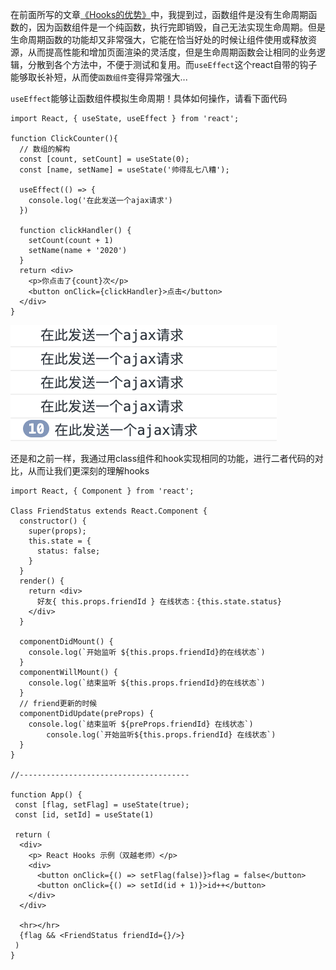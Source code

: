 在前面所写的文章[《Hooks的优势》](Hooks/Hooks的优势.md)中，我提到过，函数组件是没有生命周期函数的，因为函数组件是一个纯函数，执行完即销毁，自己无法实现生命周期。但是生命周期函数的功能却又非常强大，它能在恰当好处的时候让组件使用或释放资源，从而提高性能和增加页面渲染的灵活度，但是生命周期函数会让相同的业务逻辑，分散到各个方法中，不便于测试和复用。而`useEffect`这个react自带的钩子能够取长补短，从而使`函数组件`变得异常强大...

`useEffect`能够让函数组件模拟生命周期！具体如何操作，请看下面代码
```
import React, { useState, useEffect } from 'react';

function ClickCounter(){
  // 数组的解构
  const [count, setCount] = useState(0);
  const [name, setName] = useState('帅得乱七八糟');
  
  useEffect(() => {
    console.log('在此发送一个ajax请求')
  })
  
  function clickHandler() {
    setCount(count + 1)
    setName(name + '2020')
  }
  return <div>
    <p>你点击了{count}次</p>
    <button onClick={clickHandler}>点击</button>
  </div>
}
```
<img src='https://github.com/Bruce-shuai/Books/blob/main/images/Hooks/Hooks-1.png'>

还是和之前一样，我通过用class组件和hook实现相同的功能，进行二者代码的对比，从而让我们更深刻的理解hooks
```
import React, { Component } from 'react';

Class FriendStatus extends React.Component {
  constructor() {
    super(props);
    this.state = {
      status: false; 
    }
  }
  render() {
    return <div>
      好友{ this.props.friendId } 在线状态：{this.state.status}
    </div>
  }
  
  componentDidMount() {
    console.log(`开始监听 ${this.props.friendId}的在线状态`)
  }
  componentWillMount() {
    console.log(`结束监听 ${this.props.friendId}的在线状态`)
  }
  // friend更新的时候
  componentDidUpdate(preProps) {
    console.log(`结束监听 ${preProps.friendId} 在线状态`)
		console.log(`开始监听${this.props.friendId} 在线状态`)
  }
}

//--------------------------------------

function App() {
 const [flag, setFlag] = useState(true);
 const [id, setId] = useState(1)
 
 return (
  <div>
    <p> React Hooks 示例（双越老师）</p>
    <div>
      <button onClick={() => setFlag(false)}>flag = false</button>
      <button onClick={() => setId(id + 1)}>id++</button>
    </div>
  </div>
  
  <hr></hr>
  {flag && <FriendStatus friendId={}/>}
 )
}


